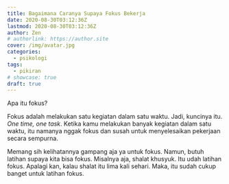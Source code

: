 ```yaml
---
title: Bagaimana Caranya Supaya Fokus Bekerja
date: 2020-08-30T03:12:36Z
lastmod: 2020-08-30T03:12:36Z
author: Zen
# authorlink: https://author.site
cover: /img/avatar.jpg
categories:
  - psikologi
tags:
  - pikiran
# showcase: true
draft: true
---
```


Apa itu fokus?

<!--more-->

Fokus adalah melakukan satu kegiatan dalam satu waktu. Jadi, kuncinya itu. _One time, one task_. Ketika kamu melakukan banyak kegiatan dalam satu waktu, itu namanya nggak fokus dan susah untuk menyelesaikan pekerjaan secara sempurna.

Memang sih kelihatannya gampang aja ya untuk fokus. Namun, butuh latihan supaya kita bisa fokus. Misalnya aja, shalat khusyuk. Itu udah latihan fokus. Apalagi kan, kalau shalat itu lima kali sehari. Maka, itu sudah cukup banget untuk latihan fokus.